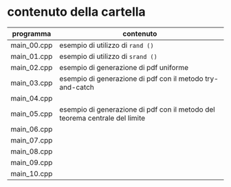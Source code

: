 # contenuto della cartella

   | programma | contenuto |
   | -------------| -------------|
   | main_00.cpp | esempio di utilizzo di ```rand ()``` |
   | main_01.cpp | esempio di utilizzo di ```srand ()```|
   | main_02.cpp | esempio di generazione di pdf uniforme |
   | main_03.cpp | esempio di generazione di pdf con il metodo try-and-catch |
   | main_04.cpp | |
   | main_05.cpp | esempio di generazione di pdf con il metodo del teorema centrale del limite |
   | main_06.cpp | |
   | main_07.cpp | |
   | main_08.cpp | |
   | main_09.cpp | |
   | main_10.cpp | |
